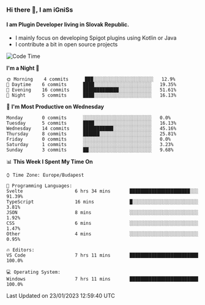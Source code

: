 ### Hi there 👋, I am iGniSs

#### I am Plugin Developer living in Slovak Republic.
- I mainly focus on developing Spigot plugins using Kotlin or Java
- I contribute a bit in open source projects

<!--START_SECTION:waka-->
![Code Time](http://img.shields.io/badge/Code%20Time-1%2C017%20hrs%2046%20mins-blue)

**I'm a Night 🦉** 

```text
🌞 Morning    4 commits      ███░░░░░░░░░░░░░░░░░░░░░░   12.9% 
🌆 Daytime    6 commits      ████░░░░░░░░░░░░░░░░░░░░░   19.35% 
🌃 Evening    16 commits     █████████████░░░░░░░░░░░░   51.61% 
🌙 Night      5 commits      ████░░░░░░░░░░░░░░░░░░░░░   16.13%

```
📅 **I'm Most Productive on Wednesday** 

```text
Monday       0 commits      ░░░░░░░░░░░░░░░░░░░░░░░░░   0.0% 
Tuesday      5 commits      ████░░░░░░░░░░░░░░░░░░░░░   16.13% 
Wednesday    14 commits     ███████████░░░░░░░░░░░░░░   45.16% 
Thursday     8 commits      ██████░░░░░░░░░░░░░░░░░░░   25.81% 
Friday       0 commits      ░░░░░░░░░░░░░░░░░░░░░░░░░   0.0% 
Saturday     1 commits      ░░░░░░░░░░░░░░░░░░░░░░░░░   3.23% 
Sunday       3 commits      ██░░░░░░░░░░░░░░░░░░░░░░░   9.68%

```


📊 **This Week I Spent My Time On** 

```text
⌚︎ Time Zone: Europe/Budapest

💬 Programming Languages: 
Svelte                   6 hrs 34 mins       ██████████████████████░░░   91.39% 
TypeScript               16 mins             █░░░░░░░░░░░░░░░░░░░░░░░░   3.81% 
JSON                     8 mins              ░░░░░░░░░░░░░░░░░░░░░░░░░   1.92% 
CSS                      6 mins              ░░░░░░░░░░░░░░░░░░░░░░░░░   1.47% 
Other                    4 mins              ░░░░░░░░░░░░░░░░░░░░░░░░░   0.95%

🔥 Editors: 
VS Code                  7 hrs 11 mins       █████████████████████████   100.0%

💻 Operating System: 
Windows                  7 hrs 11 mins       █████████████████████████   100.0%

```


 Last Updated on 23/01/2023 12:59:40 UTC
<!--END_SECTION:waka-->